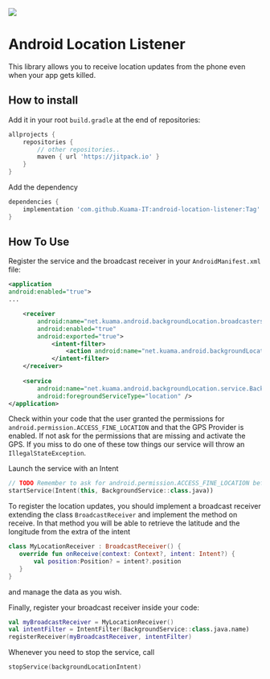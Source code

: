 [![](https://jitpack.io/v/Kuama-IT/android-location-listener.svg)](https://jitpack.io/#Kuama-IT/android-location-listener)
# Android Location Listener
This library allows you to receive location updates from the phone even when your app gets killed.

## How to install

Add it in your root `build.gradle` at the end of repositories:

```groovy
allprojects {
	repositories {
		// other repositories..
		maven { url 'https://jitpack.io' }
	}
}
```

Add the dependency

```groovy
dependencies {
	implementation 'com.github.Kuama-IT:android-location-listener:Tag'
}
```

## How To Use

Register the service and the broadcast receiver in your `AndroidManifest.xml` file:

```xml
<application
android:enabled="true">  
...   

    <receiver
        android:name="net.kuama.android.backgroundLocation.broadcasters.BroadcastServiceStopper"
        android:enabled="true"
        android:exported="true">
            <intent-filter>
                <action android:name="net.kuama.android.backgroundLocation.service.BackgroundService" />
            </intent-filter>
    </receiver>
    
    <service
        android:name="net.kuama.android.backgroundLocation.service.BackgroundService"
        android:foregroundServiceType="location" />
</application>
```

Check within your code that the user granted the permissions for `android.permission.ACCESS_FINE_LOCATION` and that the GPS Provider is enabled.
If not ask for the permissions that are missing and activate the GPS. 
If you miss to do one of these tow things  our service will throw an `IllegalStateException`.

Launch the service with an Intent

```kotlin
// TODO Remember to ask for android.permission.ACCESS_FINE_LOCATION before starting the service
startService(Intent(this, BackgroundService::class.java))
```

To register the location updates, you should implement a broadcast receiver extending the class `BroadcastReceiver` and implement the method on receive. In that method you will be able to retrieve
 the latitude and the longitude from the extra of the intent 
 ```kotlin
class MyLocationReceiver : BroadcastReceiver() {
    override fun onReceive(context: Context?, intent: Intent?) {
        val position:Position? = intent?.position
    }
}
```
and manage the data as you wish.
 
Finally, register your broadcast receiver inside your code:

```kotlin
val myBroadcastReceiver = MyLocationReceiver()
val intentFilter = IntentFilter(BackgroundService::class.java.name)
registerReceiver(myBroadcastReceiver, intentFilter)
```

Whenever you need to stop the service, call 

```kotlin
stopService(backgroundLocationIntent)
```
